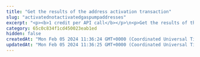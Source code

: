```yaml
---
title: "Get the results of the address activation transaction"
slug: "activatednotactivatedgaspumpaddresses"
excerpt: "<p><b>1 credit per API call</b></p>\n<p>Get the results of the activation transaction after <a href=\"#operation/ActivateGasPumpAddresses\">activating gas pump addresses</a>.</p>\n<p>If the activation transaction got recorded into a block, the API returns two arrays:</p>\n<ul>\n<li><code>valid</code>, with the activated gas pump addresses</li>\n<li><code>invalid</code>, with the gas pump addresses that for some reason did not get activated together with the reason why</li>\n</ul>\n<p>If the transaction is still being processed, the API returns an error message. In this case, repeat the call later.</p>\n<p>This API is supported for the following blockchains:</p>\n<ul>\n<li>BNB Smart Chain</li>\n<li>Celo</li>\n<li>Ethereum</li>\n<li>Harmony</li>\n<li>Klaytn</li>\n<li>Polygon</li>\n<li>TRON</li>\n</ul>"
category: 65c0c834f1cd450023eab1ed
hidden: false
createdAt: "Mon Feb 05 2024 11:36:24 GMT+0000 (Coordinated Universal Time)"
updatedAt: "Mon Feb 05 2024 11:36:25 GMT+0000 (Coordinated Universal Time)"
---
```

